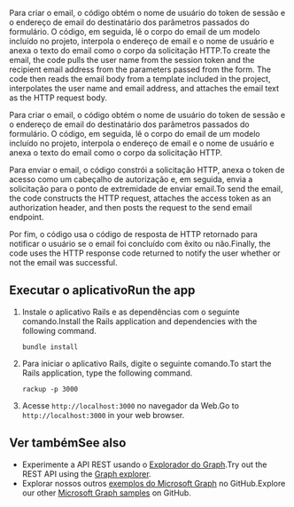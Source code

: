 <span data-ttu-id="9ac65-p119">Para criar o email, o código obtém o nome de usuário do token de sessão e o endereço de email do destinatário dos parâmetros passados do formulário. O código, em seguida, lê o corpo do email de um modelo incluído no projeto, interpola o endereço de email e o nome de usuário e anexa o texto do email como o corpo da solicitação HTTP.</span><span class="sxs-lookup"><span data-stu-id="9ac65-p119">To create the email, the code pulls the user name from the session token and the recipient email address from the parameters passed from the form. The code then reads the email body from a template included in the project, interpolates the user name and email address, and attaches the email text as the HTTP request body.</span></span>

Para criar o email, o código obtém o nome de usuário do token de sessão e o endereço de email do destinatário dos parâmetros passados do formulário. O código, em seguida, lê o corpo do email de um modelo incluído no projeto, interpola o endereço de email e o nome de usuário e anexa o texto do email como o corpo da solicitação HTTP.

<span data-ttu-id="9ac65-194">Para enviar o email, o código constrói a solicitação HTTP, anexa o token de acesso como um cabeçalho de autorização e, em seguida, envia a solicitação para o ponto de extremidade de enviar email.</span><span class="sxs-lookup"><span data-stu-id="9ac65-194">To send the email, the code constructs the HTTP request, attaches the access token as an authorization header, and then posts the request to the send email endpoint.</span></span>

<span data-ttu-id="9ac65-195">Por fim, o código usa o código de resposta de HTTP retornado para notificar o usuário se o email foi concluído com êxito ou não.</span><span class="sxs-lookup"><span data-stu-id="9ac65-195">Finally, the code uses the HTTP response code returned to notify the user whether or not the email was successful.</span></span>

## <a name="run-the-app"></a><span data-ttu-id="9ac65-196">Executar o aplicativo</span><span class="sxs-lookup"><span data-stu-id="9ac65-196">Run the app</span></span>

1. <span data-ttu-id="9ac65-197">Instale o aplicativo Rails e as dependências com o seguinte comando.</span><span class="sxs-lookup"><span data-stu-id="9ac65-197">Install the Rails application and dependencies with the following command.</span></span>

    ```
    bundle install
    ```
2. <span data-ttu-id="9ac65-198">Para iniciar o aplicativo Rails, digite o seguinte comando.</span><span class="sxs-lookup"><span data-stu-id="9ac65-198">To start the Rails application, type the following command.</span></span>

    ```
    rackup -p 3000
    ```
3. <span data-ttu-id="9ac65-199">Acesse `http://localhost:3000` no navegador da Web.</span><span class="sxs-lookup"><span data-stu-id="9ac65-199">Go to `http://localhost:3000` in your web browser.</span></span>

## <a name="see-also"></a><span data-ttu-id="9ac65-200">Ver também</span><span class="sxs-lookup"><span data-stu-id="9ac65-200">See also</span></span>
- <span data-ttu-id="9ac65-201">Experimente a API REST usando o [Explorador do Graph](https://graph.microsoft.io/graph-explorer).</span><span class="sxs-lookup"><span data-stu-id="9ac65-201">Try out the REST API using the [Graph explorer](https://graph.microsoft.io/graph-explorer).</span></span>
- <span data-ttu-id="9ac65-202">Explorar nossos outros [exemplos do Microsoft Graph](https://github.com/microsoftgraph) no GitHub.</span><span class="sxs-lookup"><span data-stu-id="9ac65-202">Explore our other [Microsoft Graph samples](https://github.com/microsoftgraph) on GitHub.</span></span>


